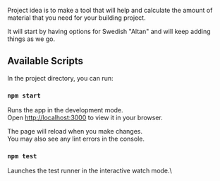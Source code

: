 Project idea is to make a tool that will help and calculate the amount of material that you need for your building project.

It will start by having options for Swedish "Altan" and will keep adding things as we go.



## Available Scripts

In the project directory, you can run:

### `npm start`

Runs the app in the development mode.\
Open [http://localhost:3000](http://localhost:3000) to view it in your browser.

The page will reload when you make changes.\
You may also see any lint errors in the console.

### `npm test`

Launches the test runner in the interactive watch mode.\
